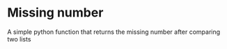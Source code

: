 # Missing number

A simple python function that returns the missing number after comparing two lists